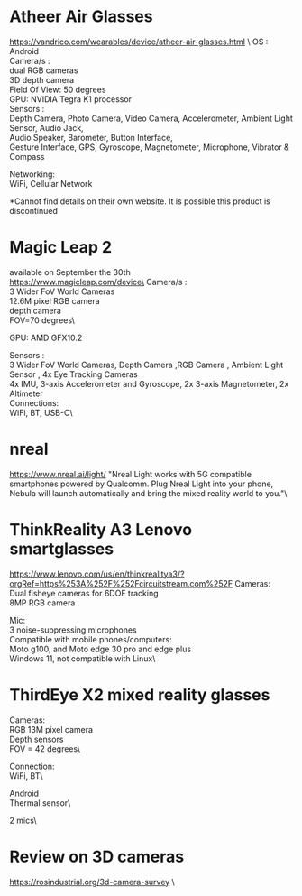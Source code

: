 # Atheer Air Glasses
https://vandrico.com/wearables/device/atheer-air-glasses.html \ 
OS : Android\
Camera/s :\
  dual RGB cameras \
  3D depth camera \
  Field Of View: 50 degrees \
GPU: NVIDIA Tegra K1 processor \
Sensors : \
Depth Camera, Photo Camera, Video Camera, Accelerometer, Ambient Light Sensor, Audio Jack, \
Audio Speaker, Barometer, Button Interface, \
Gesture Interface, GPS, Gyroscope, Magnetometer, Microphone, Vibrator & Compass

Networking:\
WiFi, Cellular Network

*Cannot find details on their own website. It is possible this product is discontinued



# Magic Leap 2
available on September the 30th \
https://www.magicleap.com/device\
Camera/s :\
  3 Wider FoV World Cameras\
  12.6M pixel RGB camera\
  depth camera\
  FOV=70 degrees\
 
GPU: AMD GFX10.2

Sensors :\
 3 Wider FoV World Cameras, Depth Camera ,RGB Camera , Ambient Light Sensor , 4x Eye Tracking Cameras\
 4x IMU, 3-axis Accelerometer and Gyroscope, 2x 3-axis Magnetometer, 2x Altimeter\
 Connections:\
 WiFi, BT, USB-C\
 
 # nreal 
 https://www.nreal.ai/light/
 "Nreal Light works with 5G compatible smartphones powered by Qualcomm. Plug Nreal Light into your phone, Nebula will launch automatically and bring the mixed reality world to you."\
 
 # ThinkReality A3 Lenovo smartglasses
 https://www.lenovo.com/us/en/thinkrealitya3/?orgRef=https%253A%252F%252Fcircuitstream.com%252F
Cameras:\
Dual fisheye cameras for 6DOF tracking\
8MP RGB camera

Mic:\
3 noise-suppressing microphones\
Compatible with mobile phones/computers:\
Moto g100, and Moto edge 30 pro and edge plus\
Windows 11, not compatible with Linux\

# ThirdEye X2 mixed reality glasses
Cameras:\
RGB 13M pixel camera\
Depth sensors\
FOV = 42 degrees\

Connection:\
WiFi, BT\

Android\
Thermal sensor\

2 mics\

# Review on 3D cameras
https://rosindustrial.org/3d-camera-survey \













 
 
 
 

  


